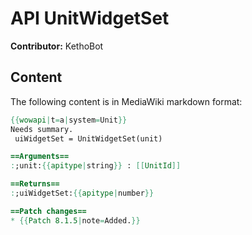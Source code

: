 # API UnitWidgetSet

**Contributor:** KethoBot

## Content

The following content is in MediaWiki markdown format:

```mediawiki
{{wowapi|t=a|system=Unit}}
Needs summary.
 uiWidgetSet = UnitWidgetSet(unit)

==Arguments==
:;unit:{{apitype|string}} : [[UnitId]]

==Returns==
:;uiWidgetSet:{{apitype|number}}

==Patch changes==
* {{Patch 8.1.5|note=Added.}}
```